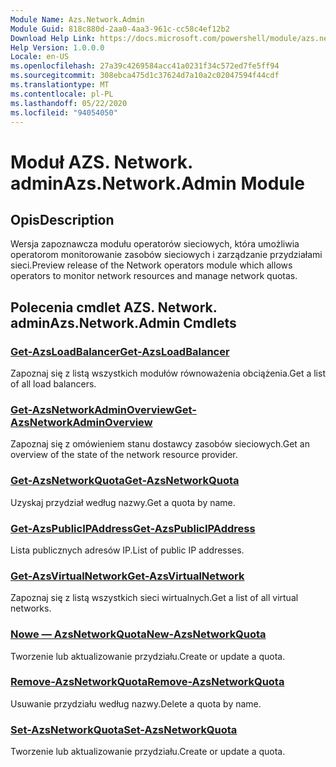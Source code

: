 ```yaml
---
Module Name: Azs.Network.Admin
Module Guid: 818c880d-2aa0-4aa3-961c-cc58c4ef12b2
Download Help Link: https://docs.microsoft.com/powershell/module/azs.network.admin
Help Version: 1.0.0.0
Locale: en-US
ms.openlocfilehash: 27a39c4269584acc41a0231f34c572ed7fe5ff94
ms.sourcegitcommit: 308ebca475d1c37624d7a10a2c02047594f44cdf
ms.translationtype: MT
ms.contentlocale: pl-PL
ms.lasthandoff: 05/22/2020
ms.locfileid: "94054050"
---
```

# <span data-ttu-id="98ed3-101">Moduł AZS. Network. admin</span><span class="sxs-lookup"><span data-stu-id="98ed3-101">Azs.Network.Admin Module</span></span>
## <span data-ttu-id="98ed3-102">Opis</span><span class="sxs-lookup"><span data-stu-id="98ed3-102">Description</span></span>
<span data-ttu-id="98ed3-103">Wersja zapoznawcza modułu operatorów sieciowych, która umożliwia operatorom monitorowanie zasobów sieciowych i zarządzanie przydziałami sieci.</span><span class="sxs-lookup"><span data-stu-id="98ed3-103">Preview release of the Network operators module which allows operators to monitor network resources and manage network quotas.</span></span>

## <span data-ttu-id="98ed3-104">Polecenia cmdlet AZS. Network. admin</span><span class="sxs-lookup"><span data-stu-id="98ed3-104">Azs.Network.Admin Cmdlets</span></span>
### [<span data-ttu-id="98ed3-105">Get-AzsLoadBalancer</span><span class="sxs-lookup"><span data-stu-id="98ed3-105">Get-AzsLoadBalancer</span></span>](Get-AzsLoadBalancer.md)
<span data-ttu-id="98ed3-106">Zapoznaj się z listą wszystkich modułów równoważenia obciążenia.</span><span class="sxs-lookup"><span data-stu-id="98ed3-106">Get a list of all load balancers.</span></span>

### [<span data-ttu-id="98ed3-107">Get-AzsNetworkAdminOverview</span><span class="sxs-lookup"><span data-stu-id="98ed3-107">Get-AzsNetworkAdminOverview</span></span>](Get-AzsNetworkAdminOverview.md)
<span data-ttu-id="98ed3-108">Zapoznaj się z omówieniem stanu dostawcy zasobów sieciowych.</span><span class="sxs-lookup"><span data-stu-id="98ed3-108">Get an overview of the state of the network resource provider.</span></span>

### [<span data-ttu-id="98ed3-109">Get-AzsNetworkQuota</span><span class="sxs-lookup"><span data-stu-id="98ed3-109">Get-AzsNetworkQuota</span></span>](Get-AzsNetworkQuota.md)
<span data-ttu-id="98ed3-110">Uzyskaj przydział według nazwy.</span><span class="sxs-lookup"><span data-stu-id="98ed3-110">Get a quota by name.</span></span>

### [<span data-ttu-id="98ed3-111">Get-AzsPublicIPAddress</span><span class="sxs-lookup"><span data-stu-id="98ed3-111">Get-AzsPublicIPAddress</span></span>](Get-AzsPublicIPAddress.md)
<span data-ttu-id="98ed3-112">Lista publicznych adresów IP.</span><span class="sxs-lookup"><span data-stu-id="98ed3-112">List of public IP addresses.</span></span>

### [<span data-ttu-id="98ed3-113">Get-AzsVirtualNetwork</span><span class="sxs-lookup"><span data-stu-id="98ed3-113">Get-AzsVirtualNetwork</span></span>](Get-AzsVirtualNetwork.md)
<span data-ttu-id="98ed3-114">Zapoznaj się z listą wszystkich sieci wirtualnych.</span><span class="sxs-lookup"><span data-stu-id="98ed3-114">Get a list of all virtual networks.</span></span>

### [<span data-ttu-id="98ed3-115">Nowe — AzsNetworkQuota</span><span class="sxs-lookup"><span data-stu-id="98ed3-115">New-AzsNetworkQuota</span></span>](New-AzsNetworkQuota.md)
<span data-ttu-id="98ed3-116">Tworzenie lub aktualizowanie przydziału.</span><span class="sxs-lookup"><span data-stu-id="98ed3-116">Create or update a quota.</span></span>

### [<span data-ttu-id="98ed3-117">Remove-AzsNetworkQuota</span><span class="sxs-lookup"><span data-stu-id="98ed3-117">Remove-AzsNetworkQuota</span></span>](Remove-AzsNetworkQuota.md)
<span data-ttu-id="98ed3-118">Usuwanie przydziału według nazwy.</span><span class="sxs-lookup"><span data-stu-id="98ed3-118">Delete a quota by name.</span></span>

### [<span data-ttu-id="98ed3-119">Set-AzsNetworkQuota</span><span class="sxs-lookup"><span data-stu-id="98ed3-119">Set-AzsNetworkQuota</span></span>](Set-AzsNetworkQuota.md)
<span data-ttu-id="98ed3-120">Tworzenie lub aktualizowanie przydziału.</span><span class="sxs-lookup"><span data-stu-id="98ed3-120">Create or update a quota.</span></span>

